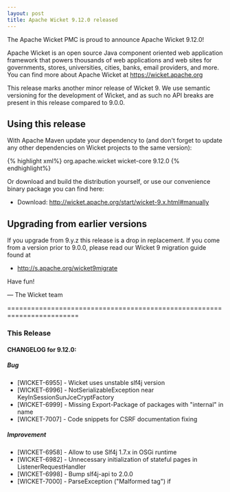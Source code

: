 ```yaml
---
layout: post
title: Apache Wicket 9.12.0 released
---
```

The Apache Wicket PMC is proud to announce Apache Wicket 9.12.0!

Apache Wicket is an open source Java component oriented web application
framework that powers thousands of web applications and web sites for
governments, stores, universities, cities, banks, email providers, and
more. You can find more about Apache Wicket at https://wicket.apache.org

This release marks another minor release of Wicket 9. We
use semantic versioning for the development of Wicket, and as such no
API breaks are present in this release compared to 9.0.0.

Using this release
------------------

With Apache Maven update your dependency to (and don't forget to
update any other dependencies on Wicket projects to the same version):

{% highlight xml%}
<dependency>
    <groupId>org.apache.wicket</groupId>
    <artifactId>wicket-core</artifactId>
    <version>9.12.0</version>
</dependency>
{% endhighlight%}

Or download and build the distribution yourself, or use our
convenience binary package you can find here:

 * Download: http://wicket.apache.org/start/wicket-9.x.html#manually

<!--more-->

Upgrading from earlier versions
-------------------------------

If you upgrade from 9.y.z this release is a drop in replacement. If
you come from a version prior to 9.0.0, please read our Wicket 9
migration guide found at

 * http://s.apache.org/wicket9migrate

Have fun!

— The Wicket team


========================================================================

### This Release

#### CHANGELOG for 9.12.0:
    
##### Bug

 * [WICKET-6955] - Wicket uses unstable slf4j version
 * [WICKET-6996] - NotSerializableException near KeyInSessionSunJceCryptFactory
 * [WICKET-6999] - Missing Export-Package of packages with "internal" in name
 * [WICKET-7007] - Code snippets for CSRF documentation fixing

##### Improvement

 * [WICKET-6958] - Allow to use Slf4j 1.7.x in OSGi runtime
 * [WICKET-6982] - Unnecessary initialization of stateful pages in ListenerRequestHandler
 * [WICKET-6998] - Bump slf4j-api to 2.0.0
 * [WICKET-7000] - ParseException ("Malformed tag") if <script> attribute 'type' is 'module' 
 * [WICKET-7002] - Application metadata access should not require synchronization
 * [WICKET-7003] -  The http RequestLogger is very expensive. #524 
 * [WICKET-7004] - Jetty config example contains security hazard
 * [WICKET-7008] -  LoadableDetachableModel.toString() should reflect the actual variable name

